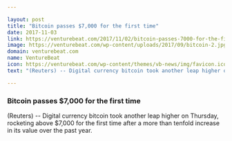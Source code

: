 ```yaml
---

layout: post
title: "Bitcoin passes $7,000 for the first time"
date: 2017-11-03
link: https://venturebeat.com/2017/11/02/bitcoin-passes-7000-for-the-first-time/
image: https://venturebeat.com/wp-content/uploads/2017/09/bitcoin-2.jpg?fit=780%2C462&strip=all
domain: venturebeat.com
name: VentureBeat
icon: https://venturebeat.com/wp-content/themes/vb-news/img/favicon.ico
text: "(Reuters) -- Digital currency bitcoin took another leap higher on Thursday, rocketing above $7,000 for the first time after a more than tenfold increase in its value over the past year."

---
```


### Bitcoin passes $7,000 for the first time

(Reuters) -- Digital currency bitcoin took another leap higher on Thursday, rocketing above $7,000 for the first time after a more than tenfold increase in its value over the past year.